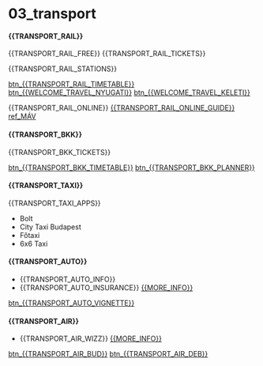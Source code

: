 # 03\_transport

#### \{{TRANSPORT\_RAIL\}}

\{{TRANSPORT\_RAIL\_FREE\}} \{{TRANSPORT\_RAIL\_TICKETS\}}

\{{TRANSPORT\_RAIL\_STATIONS\}}

[btn\_\{{TRANSPORT\_RAIL\_TIMETABLE\}}](https://github.com/martonfekete/ukrainehelp/blob/master/content/help/%7B%7BTRANSPORT\_RAIL\_TIMETABLE\_URL%7D%7D/README.md) [btn\_\{{WELCOME\_TRAVEL\_NYUGATI\}}](https://github.com/martonfekete/ukrainehelp/blob/master/content/help/%7B%7BWELCOME\_TRAVEL\_NYUGATI\_LINK%7D%7D/README.md) [btn\_\{{WELCOME\_TRAVEL\_KELETI\}}](https://github.com/martonfekete/ukrainehelp/blob/master/content/help/%7B%7BWELCOME\_TRAVEL\_KELETI\_LINK%7D%7D/README.md)

\{{TRANSPORT\_RAIL\_ONLINE\}} [\{{TRANSPORT\_RAIL\_ONLINE\_GUIDE\}}](https://www.mavcsoport.hu/sites/default/files/upload/travel-offer/document/public/ukran\_ajanlat\_reszletes\_22.03\_web.pdf) [ref\_MÁV](https://www.mavcsoport.hu/mav-start/belfoldi-utazas/ukrajna-vasuti-utazasi-informaciok###3/16/2022)

#### \{{TRANSPORT\_BKK\}}

\{{TRANSPORT\_BKK\_TICKETS\}}

[btn\_\{{TRANSPORT\_BKK\_TIMETABLE\}}](https://github.com/martonfekete/ukrainehelp/blob/master/content/help/%7B%7BTRANSPORT\_BKK\_TIMETABLE\_URL%7D%7D/README.md) [btn\_\{{TRANSPORT\_BKK\_PLANNER\}}](https://github.com/martonfekete/ukrainehelp/blob/master/content/help/%7B%7BTRANSPORT\_BKK\_PLANNER\_URL%7D%7D/README.md)

#### \{{TRANSPORT\_TAXI\}}

\{{TRANSPORT\_TAXI\_APPS\}}

* Bolt
* City Taxi Budapest
* Főtaxi
* 6x6 Taxi

#### \{{TRANSPORT\_AUTO\}}

* \{{TRANSPORT\_AUTO\_INFO\}}
* \{{TRANSPORT\_AUTO\_INSURANCE\}} [\{{MORE\_INFO\}}](https://mabisz.hu/a-hazai-biztositok-atvallaljak-az-ukran-hatarbiztositasi-dij-tulnyomo-reszet/)

[btn\_\{{TRANSPORT\_AUTO\_VIGNETTE\}}](https://github.com/martonfekete/ukrainehelp/blob/master/content/help/%7B%7BTRANSPORT\_AUTO\_VIGNETTE\_URL%7D%7D/README.md)

#### \{{TRANSPORT\_AIR\}}

* \{{TRANSPORT\_AIR\_WIZZ\}} [\{{MORE\_INFO\}}](https://github.com/martonfekete/ukrainehelp/blob/master/content/help/%7B%7BTRANSPORT\_AIR\_WIZZ\_URL%7D%7D/README.md)

[btn\_\{{TRANSPORT\_AIR\_BUD\}}](https://github.com/martonfekete/ukrainehelp/blob/master/content/help/%7B%7BTRANSPORT\_AIR\_BUD\_URL%7D%7D/README.md) [btn\_\{{TRANSPORT\_AIR\_DEB\}}](https://github.com/martonfekete/ukrainehelp/blob/master/content/help/%7B%7BTRANSPORT\_AIR\_DEB\_URL%7D%7D/README.md)

